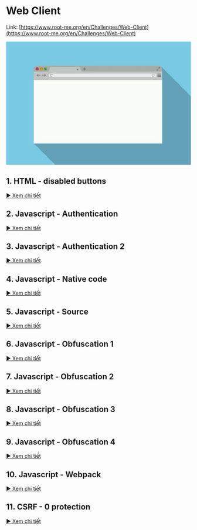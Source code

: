 # Web Client

Link: [https://www.root-me.org/en/Challenges/Web-Client](https://www.root-me.org/en/Challenges/Web-Client)

![](../images/web-client.jpg)

## 1. HTML - disabled buttons

[▶ Xem chi tiết](HTML%20-%20disabled%20buttons/)

## 2. Javascript - Authentication

[▶ Xem chi tiết](Javascript%20-%20Authentication)

## 3. Javascript - Authentication 2

[▶ Xem chi tiết](Javascript%20-%20Authentication%202)

## 4. Javascript - Native code

[▶ Xem chi tiết](Javascript%20-%20Native%20code)

## 5. Javascript - Source

[▶ Xem chi tiết](Javascript%20-%20Source)

## 6. Javascript - Obfuscation 1

[▶ Xem chi tiết](Javascript%20-%20Obfuscation%201)

## 7. Javascript - Obfuscation 2

[▶ Xem chi tiết](Javascript%20-%20Obfuscation%202)

## 8. Javascript - Obfuscation 3

[▶ Xem chi tiết](Javascript%20-%20Obfuscation%203)

## 9. Javascript - Obfuscation 4

[▶ Xem chi tiết](Javascript%20-%20Obfuscation%204)

## 10. Javascript - Webpack

[▶ Xem chi tiết](Javascript%20-%20Webpack)

## 11. CSRF - 0 protection

[▶ Xem chi tiết](CSRF%20-%200%20protection)